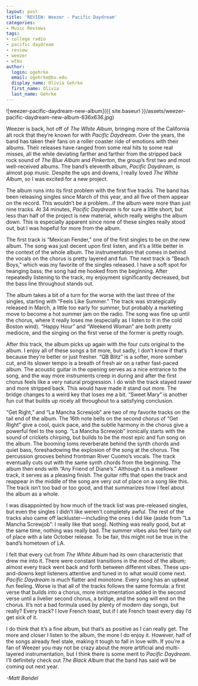 ```yaml
---
layout: post
title: 'REVIEW: Weezer - Pacific Daydream'
categories:
- Music Reviews
tags:
- college radio
- pacific daydream
- review
- weezer
- wtbu
author:
  login: ogehrke
  email: ogehrke@bu.edu
  display_name: Olivia Gehrke
  first_name: Olivia
  last_name: Gehrke
---
```

![weezer-pacific-daydream-new-album]({{ site.baseurl }}/assets/weezer-pacific-daydream-new-album-636x636.jpg)

Weezer is back, hot off of _The White Album_, bringing more of the California alt rock that they’re known for with _Pacific Daydream_. Over the years, the band has taken their fans on a roller coaster ride of emotions with their albums. Their releases have ranged from some real hits to some real misses, all the while deviating farther and farther from the stripped back rock sound of _The Blue Album_ and _Pinkerton_, the group’s first two and most well-received albums. The band’s eleventh album, _Pacific Daydream_, is almost pop music. Despite the ups and downs, I really loved _The White Album_, so I was excited for a new project.

The album runs into its first problem with the first five tracks. The band has been releasing singles since March of this year, and all five of them appear on the record. This wouldn’t be a problem…if the album were more than just nine tracks. At 34 minutes, _Pacific Daydream_ is for sure a little short, but less than half of the project is new material, which really weighs the album down. This is especially apparent since none of these singles really stood out, but I was hopeful for more from the album.

The first track is “Mexican Fender,” one of the first singles to be on the new album. The song was just decent upon first listen, and it’s a little better in the context of the whole album. The instrumentation that comes in behind the vocals on the chorus is pretty layered and fun. The next track is “Beach Boys,” which was my favorite of the singles released. I have a soft spot for twanging bass; the song had me hooked from the beginning. After repeatedly listening to the track, my enjoyment significantly decreased, but the bass line throughout stands out.

The album takes a bit of a turn for the worse with the last three of the singles, starting with “Feels Like Summer.” The track was strategically released in March, a little too early for summer, but probably a marketing move to become a hot summer jam on the radio. The song was fine up until the chorus, where it really loses me (especially as I listen to it in the cold Boston wind). “Happy Hour” and “Weekend Woman” are both pretty mediocre, and the singing on the first verse of the former is pretty rough.

After this track, the album picks up again with the four cuts original to the album. I enjoy all of these songs a bit more, but sadly, I don’t know if that’s because they’re better or just fresher. “QB Blitz” is a softer, more somber cut, and its slower tempo is a breath of fresh air on a rather fast-paced album. The acoustic guitar in the opening serves as a nice entrance to the song, and the way more instruments creep in during and after the first chorus feels like a very natural progression. I do wish the track stayed rawer and more stripped back. This would have made it stand out more. The bridge changes to a weird key that loses me a bit. “Sweet Mary” is another fun cut that builds up nicely all throughout to a satisfying conclusion.

“Get Right,” and “La Mancha Screwjob” are two of my favorite tracks on the tail end of the album. The 16th note bells on the second chorus of “Get Right” give a cool, quick pace, and the subtle harmony in the chorus give a powerful feel to the song. “La Mancha Screwjob” ironically starts with the sound of crickets chirping, but builds to be the most epic and fun song on the album. The booming toms reverberate behind the synth chords and quiet bass, foreshadowing the explosion of the song at the chorus. The percussion grooves behind frontman River Cuomo’s vocals. The track eventually cuts out with the same synth chords from the beginning. The album then ends with “Any Friend of Diane’s.” Although it is a mellower track, it serves as a pleasing finish. The guitar riffs that open the track and reappear in the middle of the song are very out of place on a song like this. The track isn’t too bad or too good, and that summarizes how I feel about the album as a whole.

I was disappointed by how much of the track list was pre-released singles, but even the singles I didn’t like weren’t completely awful. The rest of the tracks also came off lackluster—including the ones I did like (aside from “La Mancha Screwjob”: I really like that song). Nothing was really good, but at the same time, nothing was really bad. The summer vibes also feel fairly out of place with a late October release. To be fair, this might not be true in the band’s hometown of LA.

I felt that every cut from _The White Album_ had its own characteristic that drew me into it. There were constant transitions in the mood of the album; almost every track went back and forth between different vibes. These ups-and-downs kept listeners attentive and tuned in to what would come next. _Pacific Daydream_ is much flatter and monotone. Every song has an upbeat fun feeling. Worse is that all of the tracks follows the same formula: a first verse that builds into a chorus, more instrumentation added in the second verse until a livelier second chorus, a bridge, and the song will end on the chorus. It’s not a bad formula used by plenty of modern day songs, but really? Every track? I love French toast, but if I ate French toast every day I’d get sick of it.

I do think that it’s a fine album, but that’s as positive as I can really get. The more and closer I listen to the album, the more I do enjoy it. However, half of the songs already feel stale, making it tough to fall in love with. If you’re a fan of Weezer you may not be crazy about the more artificial and multi-layered instrumentation, but I think there is some merit to _Pacific Daydream_. I’ll definitely check out _The Black Album_ that the band has said will be coming out next year.

_\-Matt Bandel_
